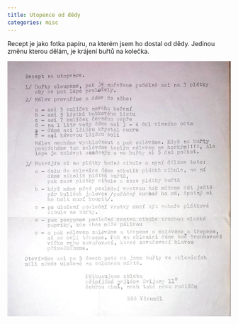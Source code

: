 ```yaml
---
title: Utopence od dědy
categories: misc
---
```


Recept je jako fotka papíru, na kterém jsem ho dostal od dědy.
Jedinou změnu kterou dělám, je krájení buřtů na kolečka.

![Recept na utopence](/fotky/utopence-od-dedy-1.jpg)
